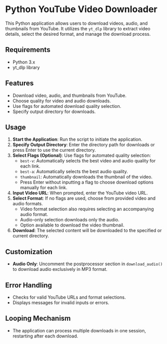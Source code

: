 # Python YouTube Video Downloader

This Python application allows users to download videos, audio, and thumbnails from YouTube. It utilizes the `yt_dlp` library to extract video details, select the desired format, and manage the download process.

## Requirements

-   Python 3.x
-   yt_dlp library

## Features

-   Download video, audio, and thumbnails from YouTube.
-   Choose quality for video and audio downloads.
-   Use flags for automated download quality selection.
-   Specify output directory for downloads.

## Usage

1. **Start the Application**: Run the script to initiate the application.
2. **Specify Output Directory**: Enter the directory path for downloads or press Enter to use the current directory.
3. **Select Flags (Optional)**: Use flags for automated quality selection:
    - `best-v`: Automatically selects the best video and audio quality for each link.
    - `best-a`: Automatically selects the best audio quality.
    - `thumbnail`: Automatically downloads the thumbnail of the video.
    - Press Enter without inputting a flag to choose download options manually for each link.
4. **Input Video URL**: When prompted, enter the YouTube video URL.
5. **Select Format**: If no flags are used, choose from provided video and audio formats.
    - Video format selection also requires selecting an accompanying audio format.
    - Audio-only selection downloads only the audio.
    - Option available to download the video thumbnail.
6. **Download**: The selected content will be downloaded to the specified or current directory.

## Customization

-   **Audio Only**: Uncomment the postprocessor section in `download_audio()` to download audio exclusively in MP3 format.

## Error Handling

-   Checks for valid YouTube URLs and format selections.
-   Displays messages for invalid inputs or errors.

## Looping Mechanism

-   The application can process multiple downloads in one session, restarting after each download.
